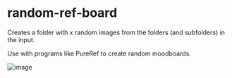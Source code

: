 # random-ref-board
Creates a folder with x random images from the folders (and subfolders) in the input.

Use with programs like PureRef to create random moodboards.

![image](https://github.com/user-attachments/assets/3c174c05-8b3e-4e0e-8bc3-4342cb756580)


